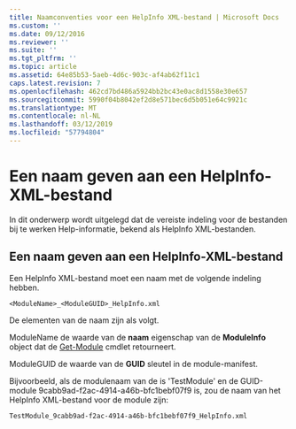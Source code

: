 ```yaml
---
title: Naamconventies voor een HelpInfo XML-bestand | Microsoft Docs
ms.custom: ''
ms.date: 09/12/2016
ms.reviewer: ''
ms.suite: ''
ms.tgt_pltfrm: ''
ms.topic: article
ms.assetid: 64e85b53-5aeb-4d6c-903c-af4ab62f11c1
caps.latest.revision: 7
ms.openlocfilehash: 462cd7bd486a5924bb2bc43e0ac8d1558e30e657
ms.sourcegitcommit: 5990f04b8042ef2d8e571bec6d5b051e64c9921c
ms.translationtype: MT
ms.contentlocale: nl-NL
ms.lasthandoff: 03/12/2019
ms.locfileid: "57794804"
---
```

# <a name="how-to-name-a-helpinfo-xml-file"></a>Een naam geven aan een HelpInfo-XML-bestand

In dit onderwerp wordt uitgelegd dat de vereiste indeling voor de bestanden bij te werken Help-informatie, bekend als HelpInfo XML-bestanden.

## <a name="how-to-name-a-helpinfo-xml-file"></a>Een naam geven aan een HelpInfo-XML-bestand

Een HelpInfo XML-bestand moet een naam met de volgende indeling hebben.

`<ModuleName>_<ModuleGUID>_HelpInfo.xml`

De elementen van de naam zijn als volgt.

ModuleName de waarde van de **naam** eigenschap van de **ModuleInfo** object dat de [Get-Module](/powershell/module/Microsoft.PowerShell.Core/Get-Module) cmdlet retourneert.

ModuleGUID de waarde van de **GUID** sleutel in de module-manifest.

Bijvoorbeeld, als de modulenaam van de is 'TestModule' en de GUID-module 9cabb9ad-f2ac-4914-a46b-bfc1bebf07f9 is, zou de naam van het HelpInfo XML-bestand voor de module zijn:

`TestModule_9cabb9ad-f2ac-4914-a46b-bfc1bebf07f9_HelpInfo.xml`